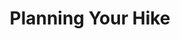 ---
title: "Planning Your Hike"
description: "A poster with custom icons that explains how to pack a hiking pack"
categories: ["Features"]
dropCap: false
displayInMenu: false
displayInList: true
draft: false
resources:
- name: featuredImage
  src: "Hike-Mockup.png"
  params:
    description: "A Mockup of the Hiking Poster"
---